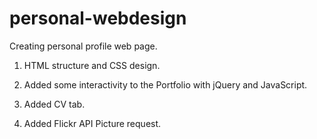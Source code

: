 personal-webdesign
==================

Creating personal profile web page.

1) HTML structure and CSS design.

2) Added some interactivity to the Portfolio with jQuery and JavaScript.

3) Added CV tab.

4) Added Flickr API Picture request.
